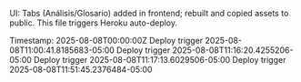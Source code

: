 UI: Tabs (Análisis/Glosario) added in frontend; rebuilt and copied assets to public. This file triggers Heroku auto-deploy.

Timestamp: 2025-08-08T00:00:00Z
Deploy trigger 2025-08-08T11:00:41.8185683-05:00
Deploy trigger 2025-08-08T11:16:20.4255206-05:00
Deploy trigger 2025-08-08T11:17:13.6029506-05:00
Deploy trigger 2025-08-08T11:51:45.2376484-05:00
